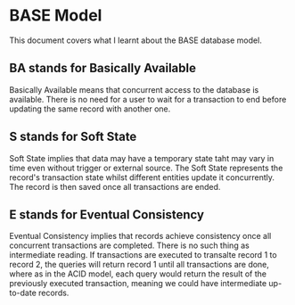 # BASE Model

This document covers what I learnt about the BASE database model.

## BA stands for Basically Available

Basically Available means that concurrent access to the database is available.
There is no need for a user to wait for a transaction to end before updating
the same record with another one.

## S stands for Soft State

Soft State implies that data may have a temporary state taht may vary in time
even without trigger or external source. The Soft State represents the record's
transaction state whilst different entities update it concurrently. The record
is then saved once all transactions are ended.

## E stands for Eventual Consistency

Eventual Consistency implies that records achieve consistency once all
concurrent transactions are completed. There is no such thing as intermediate
reading. If transactions are executed to transalte record 1 to record 2, the
queries will return record 1 until all transactions are done, where as in the
ACID model, each query would return the result of the previously executed
transaction, meaning we could have intermediate up-to-date records.

